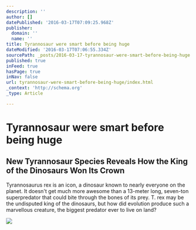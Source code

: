 ```yaml
---
description: ''
author: []
datePublished: '2016-03-17T07:09:25.968Z'
publisher:
  domain: ''
  name: ''
title: Tyrannosaur were smart before being huge
dateModified: '2016-03-17T07:06:55.334Z'
sourcePath: _posts/2016-03-17-tyrannosaur-were-smart-before-being-huge.md
published: true
inFeed: true
hasPage: true
inNav: false
url: tyrannosaur-were-smart-before-being-huge/index.html
_context: 'http://schema.org'
_type: Article

---
```

# Tyrannosaur were smart before being huge

<article style=""><h1>New Tyrannosaur Species Reveals How the King of the Dinosaurs Won Its Crown</h1><p>Tyrannosaurus rex is an icon, a dinosaur known to nearly everyone on the planet. It doesn't get much more awesome than a 13-meter long, seven-ton superpredator that could bite through the bones of its prey. T. rex may be the undisputed king of the dinosaurs, but how did evolution produce such a marvellous creature, the biggest predator ever to live on land?</p><img src="http://www.scientificamerican.com/sciam/assets/File/031516_trex_skeleton.jpg" /></article>